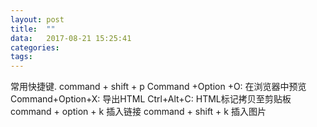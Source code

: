 ```yaml
---
layout: post
title:  ""
data:   2017-08-21 15:25:41
categories: 
tags: 
---
```


常用快捷键.
command + shift + p
Command +Option +O: 在浏览器中预览
Command+Option+X: 导出HTML
Ctrl+Alt+C: HTML标记拷贝至剪贴板
command + option + k 插入链接
command + shift + k 插入图片